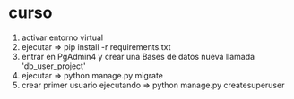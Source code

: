 # curso
1. activar entorno virtual
2. ejecutar => pip install -r requirements.txt
3. entrar en PgAdmin4 y crear una Bases de datos nueva llamada 'db_user_project'
4. ejecutar => python manage.py migrate
5. crear primer usuario ejecutando => python manage.py createsuperuser
